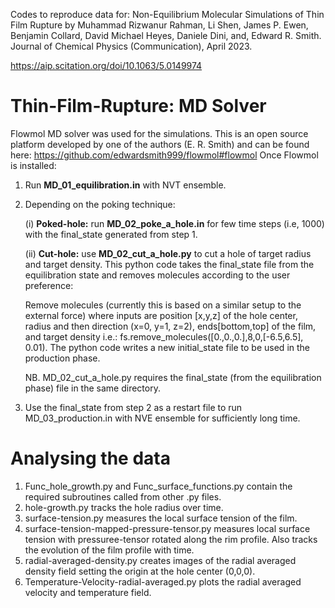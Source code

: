 Codes to reproduce data for: Non-Equilibrium Molecular Simulations of Thin Film Rupture
by
Muhammad Rizwanur Rahman, Li Shen, James P. Ewen, Benjamin Collard, David Michael Heyes, Daniele Dini, and, Edward R. Smith.
Journal of Chemical Physics (Communication), April 2023.

https://aip.scitation.org/doi/10.1063/5.0149974


# Thin-Film-Rupture: MD Solver
Flowmol MD solver was used for the simulations. This is an open source platform developed by one of the authors (E. R. Smith) and can be found here: https://github.com/edwardsmith999/flowmol#flowmol
Once Flowmol is installed: 

1. Run <b>MD_01_equilibration.in</b> with NVT ensemble.
2. Depending on the poking technique:

     (i) <b>Poked-hole:</b> run <b>MD_02_poke_a_hole.in</b> for few time steps (i.e, 1000) with the final_state generated from step 1.
     
     (ii) <b>Cut-hole:</b> use <b>MD_02_cut_a_hole.py</b> to cut a hole of target radius and target density. This python code takes the final_state file from the equilibration state and removes molecules according to the user preference:
     
     Remove molecules (currently this is based on a similar setup to the external force)
     where inputs are position [x,y,z] of the hole center, radius and then direction (x=0, y=1, z=2), ends[bottom,top] of the film, and target density
     i.e.: fs.remove_molecules([0.,0.,0.],8,0,[-6.5,6.5], 0.01). The python code writes a new initial_state file to be used in the production phase.
     
     NB. MD_02_cut_a_hole.py requires the final_state (from the equilibration phase) file in the same directory. 

3. Use the final_state from step 2 as a restart file to run MD_03_production.in with NVE ensemble for sufficiently long time.

# Analysing the data
1. Func_hole_growth.py and Func_surface_functions.py contain the required subroutines called from other .py files.
1. hole-growth.py  tracks the hole radius over time.
2. surface-tension.py  measures the local surface tension of the film.
3. surface-tension-mapped-pressure-tensor.py measures local surface tension with pressuree-tensor rotated along the rim profile. Also tracks the evolution      of the film profile with time.
4. radial-averaged-density.py creates images of the radial averaged density field setting the origin at the hole center (0,0,0).
5. Temperature-Velocity-radial-averaged.py plots the radial averaged velocity and temperature field.
